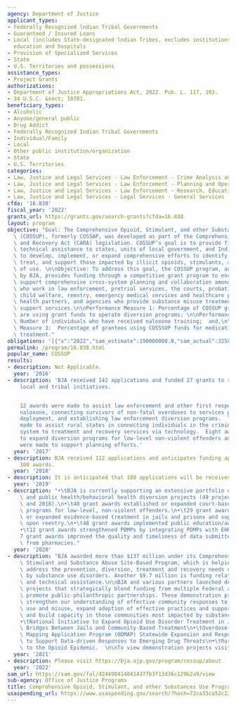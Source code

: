 ```yaml
---
agency: Department of Justice
applicant_types:
- Federally Recognized lndian Tribal Governments
- Guaranteed / Insured Loans
- Local (includes State-designated lndian Tribes, excludes institutions of higher
  education and hospitals
- Provision of Specialized Services
- State
- U.S. Territories and possessions
assistance_types:
- Project Grants
authorizations:
- Department of Justice Appropriations Act, 2022. Pub. L. 117, 103.
- 34 U.S.C. &sect; 10701.
beneficiary_types:
- Alcoholic
- Anyone/general public
- Drug Addict
- Federally Recognized Indian Tribal Governments
- Individual/Family
- Local
- Other public institution/organization
- State
- U.S. Territories
categories:
- Law, Justice and Legal Services - Law Enforcement - Crime Analysis and Data
- Law, Justice and Legal Services - Law Enforcement - Planning and Operations
- Law, Justice and Legal Services - Law Enforcement - Research, Education, Training
- Law, Justice and Legal Services - Legal Services - General Services
cfda: '16.838'
fiscal_year: '2022'
grants_url: https://grants.gov/search-grants?cfda=16.838
layout: program
objective: "Goal: The Comprehensive Opioid, Stimulant, and other Substances Use Program\
  \ (COSSUP), formerly COSSAP, was developed as part of the Comprehensive Addiction\
  \ and Recovery Act (CARA) legislation. COSSUP’s goal is to provide financial and\
  \ technical assistance to states, units of local government, and Indian tribal governments\
  \ to develop, implement, or expand comprehensive efforts to identify, respond to,\
  \ treat, and support those impacted by illicit opioids, stimulants, and other drugs\
  \ of use. \n\nObjective: To address this goal, the COSSUP program, administered\
  \ by BJA, provides funding through a competitive grant program to encourage and\
  \ support comprehensive cross-system planning and collaboration among officials\
  \ who work in law enforcement, pretrial services, the courts, probation and parole,\
  \ child welfare, reentry, emergency medical services and healthcare providers, public\
  \ health partners, and agencies who provide substance misuse treatment and recovery\
  \ support services.\n\nPerformance Measure 1: Percentage of COSSUP grantees who\
  \ are using grant funds to operate diversion programs; \n\nPerformance Measure 2:\
  \ Number of individuals who have received naloxone training;  and,\n\nPerformance\
  \ Measure 3:  Percentage of grantees using COSSSUP funds for medication-assisted\
  \ treatment."
obligations: '[{"x":"2022","sam_estimate":190000000.0,"sam_actual":325876473.0,"usa_spending_actual":2299999.0},{"x":"2023","sam_estimate":190000000.0,"sam_actual":0.0,"usa_spending_actual":409170.0},{"x":"2024","sam_estimate":190000000.0,"sam_actual":0.0,"usa_spending_actual":0.0}]'
permalink: /program/16.838.html
popular_name: COSSUP
results:
- description: Not Applicable.
  year: '2016'
- description: 'BJA received 142 applications and funded 27 grants to support state,
    local and tribal initiatives.


    12 awards were made to assist law enforcement and other first responders in obtaining
    naloxone, connecting survivors of non-fatal overdoses to services post-naloxone
    deployment, and establishing law enforcement diversion programs.  Two awards were
    made to assist rural states in connecting individuals in the criminal justice
    system to treatment and recovery services via technology.  Eight awards were made
    to expand diversion programs for low-level non-violent offenders and 5 awards
    were made to support planning efforts.'
  year: '2017'
- description: BJA received 112 applications and anticipates funding approximately
    108 awards.
  year: '2018'
- description: It is anticipated that 180 applications will be received.
  year: '2019'
- description: "•\tBJA is currently supporting an extensive portfolio of law enforcement\
    \ and public health/behavioral health diversion projects (49 project from FY 2017\
    \ and 2018).\n•\t48 grant awards established or expanded court-based or prosecutor-based\
    \ programs for low-level, non-violent offenders.\n•\t29 grant awards implemented\
    \ or expanded evidence-based treatment in jails and prisons and support services\
    \ upon reentry.\n•\t48 grant awards implemented public education/awareness campaigns.\n\
    •\t12 grant awards strengthened PDMPs by integrating PDMPs with EHRs/HIEs.\n•\t\
    7 grant awards improved the quality and timeliness of data submitted to the PDMP\
    \ from pharmacies."
  year: '2020'
- description: "BJA awarded more than $137 million under its Comprehensive Opioid,\
    \ Stimulant and Substance Abuse Site-Based Program, which is helping communities\
    \ address the prevention, diversion, treatment and recovery needs of those affected\
    \ by substance use disorders. Another $9.7 million is funding related training\
    \ and technical assistance.\n\nBJA and various partners launched demonstration\
    \ projects that strategically blend funding from multiple Federal agencies and\
    \ promote public-philanthropic partnerships. These demonstration projects will\
    \ strengthen our understanding of effective community responses to illicit substance\
    \ use and misuse, expand adoption of effective practices and support innovation,\
    \ and build capacity in those communities most impacted by substance use disorder.\n\
    •\tNational Initiative to Expand Opioid Use Disorder Treatment in Jails: Building\
    \ Bridges Between Jails and Community-Based Treatment\n•\tOverdose Detection and\
    \ Mapping Application Program (ODMAP) Statewide Expansion and Response\n•\tPartnerships\
    \ to Support Data-driven Responses to Emerging Drug Threats\n•\tRural Responses\
    \ to the Opioid Epidemic.  \n\nTo view demonstration projects visit: https://www.cossapresources.org/Program/DemoProjects"
  year: '2021'
- description: Please visit https://bja.ojp.gov/program/cossup/about
  year: '2022'
sam_url: https://sam.gov/fal/4244904140414377b3f13d36c129b2a9/view
sub-agency: Office of Justice Programs
title: Comprehensive Opioid, Stimulant, and other Substances Use Program
usaspending_url: https://www.usaspending.gov/search/?hash=72ca33ca52c22f545e62326d9e9c2cf6
---
```


